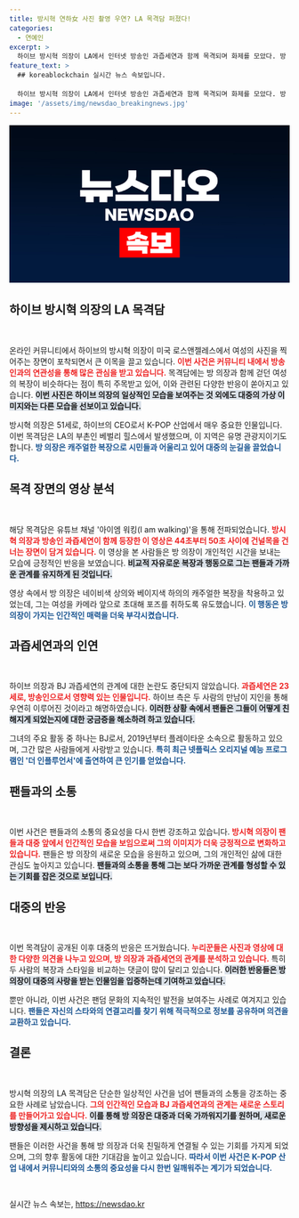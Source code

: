 ```yaml
---
title: 방시혁 연하女 사진 촬영 우연? LA 목격담 퍼졌다!
categories:
  - 연예인
excerpt: >
  하이브 방시혁 의장이 LA에서 인터넷 방송인 과즙세연과 함께 목격되며 화제를 모았다. 방 의장이 과즙세연의 사진을 찍어주는 순간이 포착되었고, 누리꾼들은 두 사람의 관계에 대한 추측으로 뜨거운 반응을 보였다!
feature_text: >
  ## koreablockchain 실시간 뉴스 속보입니다.

  하이브 방시혁 의장이 LA에서 인터넷 방송인 과즙세연과 함께 목격되며 화제를 모았다. 방 의장이 과즙세연의 사진을 찍어주는 순간이 포착되었고, 누리꾼들은 두 사람의 관계에 대한 추측으로 뜨거운 반응을 보였다!
image: '/assets/img/newsdao_breakingnews.jpg'
---
```


<p><img src="/assets/img/newsdao_breakingnews.jpg" alt="koreablockchain 속보" /></p>

<h2 data-ke-size="size26">하이브 방시혁 의장의 LA 목격담</h2>

<p data-ke-size="size16">&nbsp;</p>

<p>온라인 커뮤니티에서 하이브의 방시혁 의장이 미국 로스앤젤레스에서 여성의 사진을 찍어주는 장면이 포착되면서 큰 이목을 끌고 있습니다. <b><span style="color: #ee2323;">이번 사건은 커뮤니티 내에서 방송인과의 연관성을 통해 많은 관심을 받고 있습니다.</span></b> 목격담에는 방 의장과 함께 걷던 여성의 복장이 비슷하다는 점이 특히 주목받고 있어, 이와 관련된 다양한 반응이 쏟아지고 있습니다. <b><span style="background-color: #21538527;">이번 사진은 하이브 의장의 일상적인 모습을 보여주는 것 외에도 대중의 가상 이미지와는 다른 모습을 선보이고 있습니다.</span></b> </p>

<p>방시혁 의장은 51세로, 하이브의 CEO로서 K-POP 산업에서 매우 중요한 인물입니다. 이번 목격담은 LA의 부촌인 베벌리 힐스에서 발생했으며, 이 지역은 유명 관광지이기도 합니다. <b><span style="color: #1a5490;">방 의장은 캐주얼한 복장으로 시민들과 어울리고 있어 대중의 눈길을 끌었습니다.</span></b> </p>

<h2 data-ke-size="size26">목격 장면의 영상 분석</h2>

<p data-ke-size="size16">&nbsp;</p>

<p>해당 목격담은 유튜브 채널 '아이엠 워킹(I am walking)'을 통해 전파되었습니다. <b><span style="color: #ee2323;">방시혁 의장과 방송인 과즙세연이 함께 등장한 이 영상은 44초부터 50초 사이에 건널목을 건너는 장면이 담겨 있습니다.</span></b> 이 영상을 본 사람들은 방 의장이 개인적인 시간을 보내는 모습에 긍정적인 반응을 보였습니다. <b><span style="background-color: #21538527;">비교적 자유로운 복장과 행동으로 그는 팬들과 가까운 관계를 유지하게 된 것입니다.</span></b> </p>

<p>영상 속에서 방 의장은 네이비색 상의와 베이지색 하의의 캐주얼한 복장을 착용하고 있었는데, 그는 여성을 카메라 앞으로 초대해 포즈를 취하도록 유도했습니다. <b><span style="color: #1a5490;">이 행동은 방 의장이 가지는 인간적인 매력을 더욱 부각시켰습니다.</span></b> </p>

<h2 data-ke-size="size26">과즙세연과의 인연</h2>

<p data-ke-size="size16">&nbsp;</p>

<p>하이브 의장과 BJ 과즙세연의 관계에 대한 논란도 중단되지 않았습니다. <b><span style="color: #ee2323;">과즙세연은 23세로, 방송인으로서 영향력 있는 인물입니다.</span></b> 하이브 측은 두 사람의 만남이 지인을 통해 우연히 이루어진 것이라고 해명하였습니다. <b><span style="background-color: #21538527;">이러한 상황 속에서 팬들은 그들이 어떻게 친해지게 되었는지에 대한 궁금증을 해소하려 하고 있습니다.</span></b> </p>

<p>그녀의 주요 활동 중 하나는 BJ로서, 2019년부터 플레이타운 소속으로 활동하고 있으며, 그간 많은 사람들에게 사랑받고 있습니다. <b><span style="color: #1a5490;">특히 최근 넷플릭스 오리지널 예능 프로그램인 '더 인플루언서'에 출연하여 큰 인기를 얻었습니다.</span></b> </p>

<h2 data-ke-size="size26">팬들과의 소통</h2>

<p data-ke-size="size16">&nbsp;</p>

<p>이번 사건은 팬들과의 소통의 중요성을 다시 한번 강조하고 있습니다. <b><span style="color: #ee2323;">방시혁 의장이 팬들과 대중 앞에서 인간적인 모습을 보임으로써 그의 이미지가 더욱 긍정적으로 변화하고 있습니다.</span></b> 팬들은 방 의장의 새로운 모습을 응원하고 있으며, 그의 개인적인 삶에 대한 관심도 높아지고 있습니다. <b><span style="background-color: #21538527;">팬들과의 소통을 통해 그는 보다 가까운 관계를 형성할 수 있는 기회를 잡은 것으로 보입니다.</span></b> </p>

<h2 data-ke-size="size26">대중의 반응</h2>

<p data-ke-size="size16">&nbsp;</p>

<p>이번 목격담이 공개된 이후 대중의 반응은 뜨거웠습니다. <b><span style="color: #ee2323;">누리꾼들은 사진과 영상에 대한 다양한 의견을 나누고 있으며, 방 의장과 과즙세연의 관계를 분석하고 있습니다.</span></b> 특히 두 사람의 복장과 스타일을 비교하는 댓글이 많이 달리고 있습니다. <b><span style="background-color: #21538527;">이러한 반응들은 방 의장이 대중의 사랑을 받는 인물임을 입증하는데 기여하고 있습니다.</span></b> </p>

<p>뿐만 아니라, 이번 사건은 팬덤 문화의 지속적인 발전을 보여주는 사례로 여겨지고 있습니다. <b><span style="color: #1a5490;">팬들은 자신의 스타와의 연결고리를 찾기 위해 적극적으로 정보를 공유하며 의견을 교환하고 있습니다.</span></b> </p>

<h2 data-ke-size="size26">결론</h2>

<p data-ke-size="size16">&nbsp;</p>

<p>방시혁 의장의 LA 목격담은 단순한 일상적인 사건을 넘어 팬들과의 소통을 강조하는 중요한 사례로 남았습니다. <b><span style="color: #ee2323;">그의 인간적인 모습과 BJ 과즙세연과의 관계는 새로운 스토리를 만들어가고 있습니다.</span></b> <b><span style="background-color: #21538527;">이를 통해 방 의장은 대중과 더욱 가까워지기를 원하며, 새로운 방향성을 제시하고 있습니다.</span></b> </p>

<p>팬들은 이러한 사건을 통해 방 의장과 더욱 친밀하게 연결될 수 있는 기회를 가지게 되었으며, 그의 향후 활동에 대한 기대감을 높이고 있습니다. <b><span style="color: #1a5490;">따라서 이번 사건은 K-POP 산업 내에서 커뮤니티와의 소통의 중요성을 다시 한번 일깨워주는 계기가 되었습니다.</span></b> </p>

<p data-ke-size="size16">&nbsp;</p>
실시간 뉴스 속보는, <a href="https://newsdao.kr" rel="dofollow">https://newsdao.kr</a>


